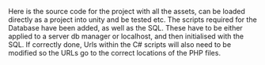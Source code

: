 Here is the source code for the project with all the assets, can be loaded directly as a project into unity and be tested etc.
The scripts required for the Database have been added, as well as the SQL. These have to be either applied to a server db manager or localhost, and then initialised with the SQL.
If correctly done, Urls within the C# scripts will also need to be modified so the URLs go to the correct locations of the PHP files.
